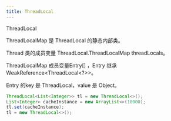 ```yaml
---
title: ThreadLocal
---
```


ThreadLocal

ThreadLocalMap 是 ThreadLocal 的静态内部类。

Thread 类的成员变量 ThreadLocal.ThreadLocalMap threadLocals。

ThreadLocalMap 成员变量Entry[] ，Entry 继承 WeakReference<ThreadLocal<?>>。

Entry 的key 是 ThreadLocal，value 是 Object。

```java
ThreadLocal<List<Integer>> tl = new ThreadLocal<>();
List<Integer> cacheInstance = new ArrayList<>(10000);
tl.set(cacheInstance);
tl = new ThreadLocal<>();
```



